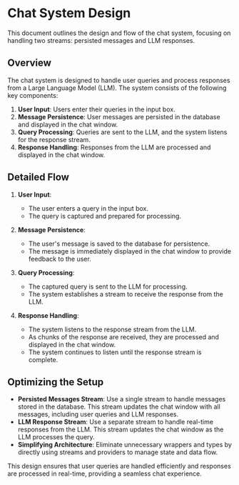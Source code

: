 # Chat System Design

This document outlines the design and flow of the chat system, focusing on handling two streams: persisted messages and LLM responses.

## Overview

The chat system is designed to handle user queries and process responses from a Large Language Model (LLM). The system consists of the following key components:

1. **User Input**: Users enter their queries in the input box.
2. **Message Persistence**: User messages are persisted in the database and displayed in the chat window.
3. **Query Processing**: Queries are sent to the LLM, and the system listens for the response stream.
4. **Response Handling**: Responses from the LLM are processed and displayed in the chat window.

## Detailed Flow

1. **User Input**: 
   - The user enters a query in the input box.
   - The query is captured and prepared for processing.

2. **Message Persistence**:
   - The user's message is saved to the database for persistence.
   - The message is immediately displayed in the chat window to provide feedback to the user.

3. **Query Processing**:
   - The captured query is sent to the LLM for processing.
   - The system establishes a stream to receive the response from the LLM.

4. **Response Handling**:
   - The system listens to the response stream from the LLM.
   - As chunks of the response are received, they are processed and displayed in the chat window.
   - The system continues to listen until the response stream is complete.

## Optimizing the Setup

- **Persisted Messages Stream**: Use a single stream to handle messages stored in the database. This stream updates the chat window with all messages, including user queries and LLM responses.
- **LLM Response Stream**: Use a separate stream to handle real-time responses from the LLM. This stream updates the chat window as the LLM processes the query.
- **Simplifying Architecture**: Eliminate unnecessary wrappers and types by directly using streams and providers to manage state and data flow.

This design ensures that user queries are handled efficiently and responses are processed in real-time, providing a seamless chat experience.

